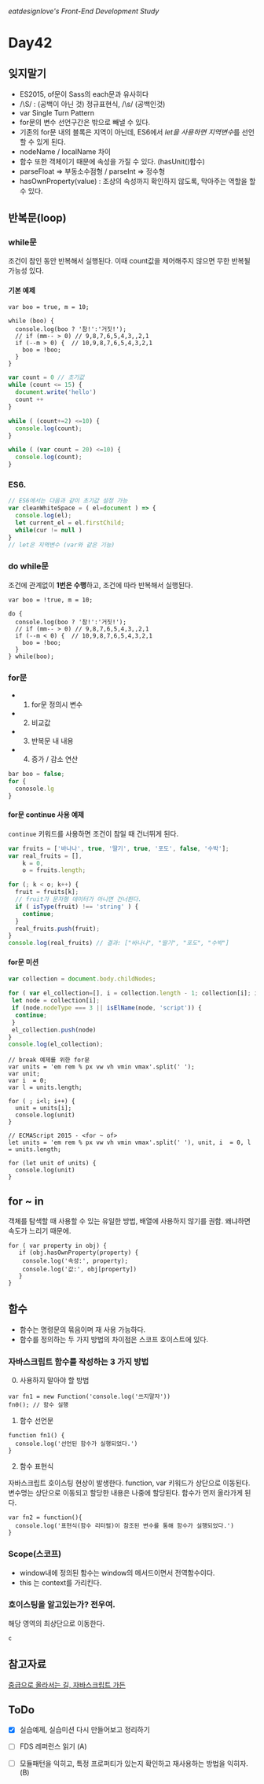 ###### eatdesignlove's Front-End Development Study

# Day42

## 잊지말기
- ES2015, of문이 Sass의 each문과 유사히다
- /\S/ : (공백이 아닌 것) 정규표현식, /\s/ (공백인것)
- var Single Turn Pattern
- for문의 변수 선언구간은 밖으로 빼낼 수 있다.
- 기존의 for문 내의 블록은 지역이 아닌데, ES6에서 *let을 사용하면 지역변수*를 선언할 수 있게 된다.
- nodeName / localName 차이
- 함수 또한 객체이기 때문에 속성을 가질 수 있다. (hasUnit()함수)
- parseFloat => 부동소수점형 / parseInt => 정수형
- hasOwnProperty(value) : 조상의 속성까지 확인하지 않도록, 막아주는 역할을 할 수 있다.

## 반복문(loop)

### while문
조건이 참인 동안 반복해서 실행된다. 이때 count값을 제어해주지 않으면 무한 반복될 가능성 있다.

#### 기본 예제
```
var boo = true, m = 10;

while (boo) {
  console.log(boo ? '참!':'거짓!');
  // if (mm-- > 0) // 9,8,7,6,5,4,3,,2,1
  if (--m > 0) {  // 10,9,8,7,6,5,4,3,2,1
    boo = !boo;
  }
}
```

```js
var count = 0 // 초기값
while (count <= 15) {
  document.write('hello')
  count ++
}

while ( (count+=2) <=10) {
  console.log(count);
}

while ( (var count = 20) <=10) {
  console.log(count);
}
```

### ES6.
```js
// ES6에서는 다음과 같이 초기값 설정 가능
var cleanWhiteSpace = ( el=document ) => {
  console.log(el);
  let current_el = el.firstChild;
  while(cur != null )
}
// let은 지역변수 (var와 같은 기능)
```

### do while문
조건에 관계없이 **1번은 수행**하고, 조건에 따라 반복해서 실행된다.

```
var boo = !true, m = 10;

do {
  console.log(boo ? '참!':'거짓!');
  // if (mm-- > 0) // 9,8,7,6,5,4,3,,2,1
  if (--m < 0) {  // 10,9,8,7,6,5,4,3,2,1
    boo = !boo;
  }
} while(boo);
```

### for문
- 1. for문 정의시 변수
- 2. 비교값
- 3. 반복문 내 내용
- 4. 증가 / 감소 연산

```js
bar boo = false;
for {
  conosole.lg
}
```

#### for문 continue 사용 예제
`continue` 키워드를 사용하면 조건이 참일 때 건너뛰게 된다.

```js
var fruits = ['바나나', true, '딸기', true, '포도', false, '수박'];
var real_fruits = [],
    k = 0, 
    o = fruits.length;

for (; k < o; k++) {
  fruit = fruits[k];
  // fruit가 문자형 데이터가 아니면 건너뛴다.
  if ( isType(fruit) !== 'string' ) {
    continue;
  }
  real_fruits.push(fruit);
}
console.log(real_fruits) // 결과: ["바나나", "딸기", "포도", "수박"]
```


#### for문 미션

```js
var collection = document.body.childNodes;

for ( var el_collection=[], i = collection.length - 1; collection[i]; i-- ) {
 let node = collection[i];
 if (node.nodeType === 3 || isElName(node, 'script')) {
  continue;
 }
 el_collection.push(node)
}
console.log(el_collection);
```


```
// break 예제를 위한 for문
var units = 'em rem % px vw vh vmin vmax'.split(' ');
var unit;
var i  = 0;
var l = units.length;

for ( ; i<l; i++) {
  unit = units[i];
  console.log(unit)
}

// ECMAScript 2015 - <for ~ of>
let units = 'em rem % px vw vh vmin vmax'.split(' '), unit, i  = 0, l = units.length;

for (let unit of units) {
  console.log(unit)
}
```

##  for ~ in
객체를 탐색할 때 사용할 수 있는 유일한 방법, 배열에 사용하지 않기를 권함. 왜냐하면 속도가 느리기 때문에.

```
for ( var property in obj) {
   if (obj.hasOwnProperty(property) {
    console.log('속성:', property);
    console.log('값:', obj[property])  
   } 
}
```

## 함수
- 함수는 명령문의 묶음이며 재 사용 가능하다.
- 함수를 정의하는 두 가지 방법의 차이점은 스코프 호이스트에 있다.

### 자바스크립트 함수를 작성하는 3 가지 방법

0. 사용하지 말아야 할 방법
```
var fn1 = new Function('console.log('쓰지말자'))
fn0(); // 함수 실행
```

1. 함수 선언문
```
function fn1() {
  console.log('선언된 함수가 실행되었다.')
}
```

2. 함수 표현식

자바스크립트 호이스팅 현상이 발생한다. function, var 키워드가 상단으로 이동된다. 변수명는 상단으로 이동되고 할당한 내용은 나중에 할당된다. 함수가 먼저 올라가게 된다.

```
var fn2 = function(){
  console.log('표현식(함수 리터럴)이 참조된 변수를 통해 함수가 실행되었다.')
}

```

### Scope(스코프)
- window내에 정의된 함수는 window의 메서드이면서 전역함수이다.
- this 는 context를 가리킨다.

### 호이스팅을 알고있는가? 전우여.

해당 영역의 최상단으로 이동한다.

```
c
```


## 참고자료
[중급으로 올라서는 길, 자바스크립트 가든](http://bonsaiden.github.io/JavaScript-Garden/ko/)


## ToDo 
- [X] 실습예제, 실습미션 다시 만들어보고 정리하기
- [ ] FDS 레퍼런스 읽기 (A)
- [ ] 모듈패턴을 익히고, 특정 프로퍼티가 있는지 확인하고 재사용하는 방법을 익히자. (B)


